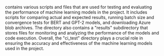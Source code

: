 contains various scripts and files that are used for testing and evaluating the performance of machine learning models in the project. It includes scripts for comparing actual and expected results, running batch size and convergence tests for BERT and GPT-2 models, and downloading Azure blob archives. The directory also contains a "results" subdirectory that stores files for monitoring and analyzing the performance of the models and code execution. Overall, the "ci_test" directory plays a crucial role in ensuring the accuracy and effectiveness of the machine learning models used in the project.